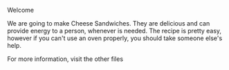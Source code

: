 Welcome

We are going to make Cheese Sandwiches. They are delicious and can provide energy to a person, whenever is needed. The recipe is pretty easy, however if you can't use an oven properly, you should take someone else's help.

For more information, visit the other files